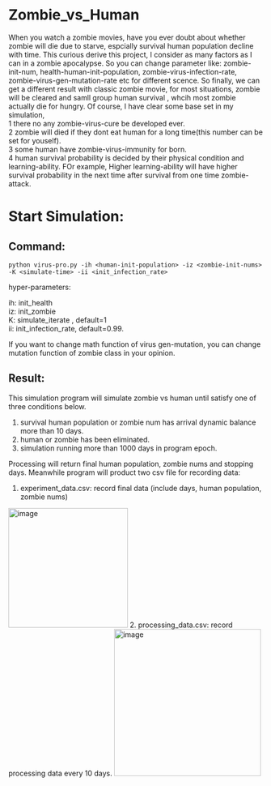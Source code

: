 # Zombie_vs_Human
When you watch a zombie movies, have you ever doubt about whether zombie will die due to starve, espcially survival human population decline with time. This curious derive this project, I consider as many factors as I can in a zombie apocalypse. So you can change parameter like: zombie-init-num,  health-human-init-population,  zombie-virus-infection-rate,  zombie-virus-gen-mutation-rate etc for different scence.  So finally,  we can get a different result with classic zombie movie, for most situations, zombie will be cleared and samll group human survival , whcih most zombie actually die for hungry. 
Of course, I have clear some base set in my simulation,   
1 there no any zombie-virus-cure be developed ever.   
2 zombie will died if they dont eat human for a long time(this number can be set for youself).  
3 some human have zombie-virus-immunity for born.  
4 human survival probability is decided by their physical condition and learning-ability. FOr example, Higher learning-ability will have higher survival probability in the next time after survival from one time zombie-attack.


# Start Simulation:
## Command:
```shell
python virus-pro.py -ih <human-init-population> -iz <zombie-init-nums> -K <simulate-time> -ii <init_infection_rate>
```
hyper-parameters:
  
  ih: init_health  
  iz: init_zombie    
  K: simulate_iterate , default=1  
  ii: init_infection_rate, default=0.99. 

If you want to change math function of virus gen-mutation, you can change mutation function of zombie class in your opinion.
## Result:
  This simulation program will simulate zombie vs human until satisfy one of three conditions below.
  1. survival human population or zombie num has arrival dynamic balance more than 10 days.
  2. human or zombie has been eliminated.
  3. simulation running more than 1000 days in program epoch.
  
  Processing will return final human population, zombie nums and stopping days. 
  Meanwhile program will product two csv file for recording data:
  1. experiment_data.csv:  record final data (include days, human population, zombie nums)
  <img width="236" alt="image" src="https://user-images.githubusercontent.com/35327931/201452198-6a0a9272-9320-4c0a-8b17-f915a0737d0a.png">
  2. processing_data.csv:  record processing data every 10 days.
  <img width="290" alt="image" src="https://user-images.githubusercontent.com/35327931/201452367-addc9640-3add-44fd-8fda-186974f3d882.png">


  
